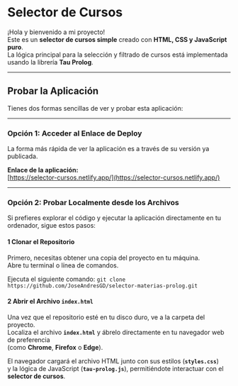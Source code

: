# Selector de Cursos

¡Hola y bienvenido a mi proyecto!  
Este es un **selector de cursos simple** creado con **HTML, CSS y JavaScript puro**.  
La lógica principal para la selección y filtrado de cursos está implementada usando la librería **Tau Prolog**.

---

## Probar la Aplicación

Tienes dos formas sencillas de ver y probar esta aplicación:

---

### Opción 1: Acceder al Enlace de Deploy

La forma más rápida de ver la aplicación es a través de su versión ya publicada.

**Enlace de la aplicación:**  
[https://selector-cursos.netlify.app/](https://selector-cursos.netlify.app/)

---

### Opción 2: Probar Localmente desde los Archivos

Si prefieres explorar el código y ejecutar la aplicación directamente en tu ordenador, sigue estos pasos:

#### 1️ Clonar el Repositorio

Primero, necesitas obtener una copia del proyecto en tu máquina.  
Abre tu terminal o línea de comandos.

Ejecuta el siguiente comando: `git clone https://github.com/JoseAndresGD/selector-materias-prolog.git`

#### 2 Abrir el Archivo `index.html`

Una vez que el repositorio esté en tu disco duro, ve a la carpeta del proyecto.  
Localiza el archivo **`index.html`** y ábrelo directamente en tu navegador web de preferencia  
(como **Chrome**, **Firefox** o **Edge**).

El navegador cargará el archivo HTML junto con sus estilos (**`styles.css`**)  
y la lógica de JavaScript (**`tau-prolog.js`**), permitiéndote interactuar con el **selector de cursos**.

